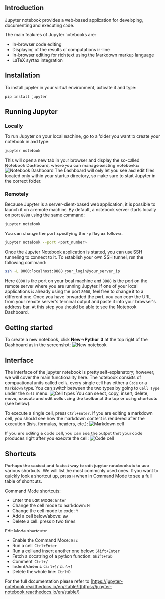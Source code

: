 ## Introduction

Jupyter notebook provides a web-based application for developing, documenting and executing code.

The main features of Jupyter notebooks are:
- In-browser code editing
- Displaying of the results of computations in-line
- In-browser editing for rich text using the Markdown markup language
- LaTeX syntax integration

## Installation
To install jupyter in your virtual environment, activate it and type:
```sh
pip install jupyter
```

## Running Jupyter

### Locally
To run Jupyter on your local machine, go to a folder you want to create your notebook in and type:
```sh
jupyter notebook
```
This will open a new tab in your browser and display the so-called Notebook Dashboard, where you can manage existing notebooks:
![Notebook Dashboard](https://github.com/text-machine-lab/uml_nlp_class_2019/blob/master/screenshots/dashboard.png "Notebook Dashboard")
The Dashboard will only let you see and edit files located only within your startup directory, so make sure to start Jupyter in the correct folder.

### Remotely
Because Jupyter is a server-client-based web application, it is possible to launch it on a remote machine. 
By default, a notebook server starts locally on port `8888` using the same command:
```sh
jupyter notebook
```
You can change the port specifying the `-p` flag as follows:
```sh
jupyter notebook --port <port_number>
```
Once the Jupyter Notebook application is started, you can use SSH tunneling to connect to it.
To establish your own SSH tunnel, run the following command:
```sh
ssh -L 8000:localhost:8888 your_login@your_server_ip
```
Here `8000` is the port on your local machine and `8888` is the port on the remote server where you are running Jupyter.
If one of your local applications is already using the port `8000`, feel free to change it to a different one. 
Once you have forwarded the port, you can copy the URL from your remote server's terminal output and paste it into your browser's address bar.
At this step you should be able to see the Notebook Dashboard.

## Getting started
To create a new notebook, click __New__->__Python 3__ at the top right of the Dashboard as in the screenshot:
![New notebook](https://github.com/text-machine-lab/uml_nlp_class_2019/blob/master/screenshots/new_notebook.png "New notebook")

## Interface
The interface of the jupyter notebook is pretty self-explanatory; however, we will cover the main functionality here.
The notebook consists of compuational units called cells, every single cell has either a `Code` or a `Markdown` type. You can switch between the two types by going to `Cell Type` under the `Cell` menu:
![Cell types](https://github.com/text-machine-lab/uml_nlp_class_2019/blob/master/screenshots/cell_types.png "Cell types")
You can select, copy, insert, delete, move, execute and edit cells using the toolbar at the top or using shortcuts (see below).

To execute a single cell, press `Ctrl+Enter`. 
If you are editing a markdown cell, you should see how the markdown content is rendered after the execution (lists, formulas, headers, etc.):
![Markdown cell](https://github.com/text-machine-lab/uml_nlp_class_2019/blob/master/screenshots/markdown_cell.png "Markdown cell execution")

If you are editing a code cell, you can see the output that your code produces right after you execute the cell:
![Code cell](https://github.com/text-machine-lab/uml_nlp_class_2019/blob/master/screenshots/code_cell.png "Code cell execution")

## Shortcuts
Perhaps the easiest and fastest way to edit jupyter notebooks is to use various shortcuts. 
We will list the most commonly used ones. If you want to quickly look a shortcut up, press `H` when in Command Mode to see a full table of shortcuts.

Command Mode shortcuts:
- Enter the Edit Mode: `Enter`
- Change the cell mode to markdown: `M`
- Change the cell mode to code: `Y`
- Add a cell below/above: `B`/`A`
- Delete a cell: press `D` two times

Edit Mode shortcuts:
- Enable the Command Mode: `Esc`
- Run a cell: `Ctrl+Enter`
- Run a cell and insert another one below: `Shift+Enter`
- Fetch a docstring of a python function: `Shift+Tab`
- Comment: `Ctrl+/`
- Indent/dedent: `Ctrl+]`/ `Ctrl+[`
- Delete the whole line: `Ctrl+D`

For the full documentation please refer to [https://jupyter-notebook.readthedocs.io/en/stable/](https://jupyter-notebook.readthedocs.io/en/stable/)
